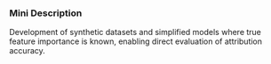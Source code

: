 ### Mini Description

Development of synthetic datasets and simplified models where true feature importance is known, enabling direct evaluation of attribution accuracy.
